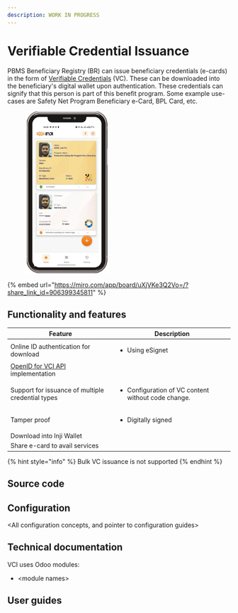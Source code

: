 ```yaml
---
description: WORK IN PROGRESS
---
```


# Verifiable Credential Issuance

PBMS Beneficiary Registry (BR) can issue beneficiary credentials (e-cards) in the form of [Verifiable Credentials](https://www.w3.org/TR/vc-data-model/) (VC). These can be downloaded into the beneficiary's digital wallet upon authentication. These credentials can signify that this person is part of this benefit program. Some example use-cases are  Safety Net Program Beneficiary e-Card, BPL Card, etc.



<figure><img src="../../../.gitbook/assets/beneficiary-e-card.jpg" alt="" width="188"><figcaption></figcaption></figure>

{% embed url="https://miro.com/app/board/uXjVKe3Q2Vo=/?share_link_id=906399345811" %}

## Functionality and features

| Feature                                                                                                         | Description                                                         |
| --------------------------------------------------------------------------------------------------------------- | ------------------------------------------------------------------- |
| Online ID authentication for download                                                                           | <ul><li>Using eSignet</li></ul>                                     |
| [OpenID for VCI API](https://openid.net/specs/openid-4-verifiable-credential-issuance-1\_0.html) implementation |                                                                     |
| Support for issuance of multiple credential types                                                               | <ul><li>Configuration of VC content without code change. </li></ul> |
| Tamper proof                                                                                                    | <ul><li>Digitally signed</li></ul>                                  |
| Download into Inji Wallet                                                                                       |                                                                     |
| Share e-card to avail services                                                                                  |                                                                     |

{% hint style="info" %}
Bulk VC issuance is not supported&#x20;
{% endhint %}

## Source code

## Configuration

\<All configuration concepts, and pointer to configuration guides>

## Technical documentation

VCI uses Odoo modules:

* \<module names>

## User guides

##

##
